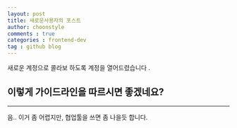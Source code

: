 ```yaml
---
layout: post
title: 새로운사용자의 포스트
author: choonstyle
comments : true
categories : frontend-dev
tag : github blog
---
```


새로운 계정으로 콜라보 하도록 계정을 열어드렸습니다 .

## 이렇게 가이드라인을 따르시면 좋겠네요? 
-----

음.. 이거 좀 어렵지만, 협업툴을 쓰면 좀 나을듯 합니다. 

